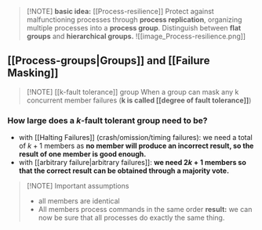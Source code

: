 > [!NOTE] **basic idea:** [[Process-resilience]]
> Protect against malfunctioning processes through **process replication**, organizing multiple processes into a **process group**. Distinguish between **flat groups** and **hierarchical groups.**
> ![[image_Process-resilience.png]]

## [[Process-groups|Groups]] and [[Failure Masking]]

> [!NOTE] [[k-fault tolerance]] group
> When a group can mask any k concurrent member failures (**k is called [[degree of fault tolerance]]**)

### How large does a _k_-fault tolerant group need to be?
- with [[Halting Failures]] (crash/omission/timing failures): we need a total of $k+1$ members as **no member will produce an incorrect result, so the result of one member is good enough.**
- with [[arbitrary failure|arbitrary failures]]: **we need $2k+1$ members so that the correct result can be obtained through a majority vote.** 

> [!NOTE] Important assumptions
> - all members are identical
> - All members process commands in the same order
> **result:** we can now be sure that all processes do exactly the same thing.


